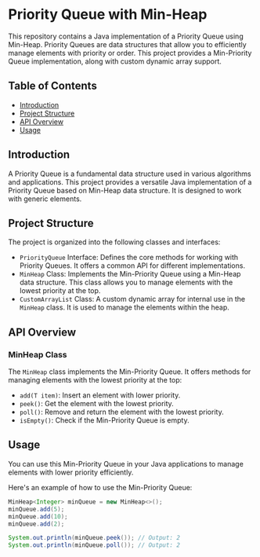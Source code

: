 # Priority Queue with Min-Heap

This repository contains a Java implementation of a Priority Queue using Min-Heap. Priority Queues are data structures that allow you to efficiently manage elements with priority or order. This project provides a Min-Priority Queue implementation, along with custom dynamic array support.

## Table of Contents
- [Introduction](#introduction)
- [Project Structure](#project-structure)
- [API Overview](#api-overview)
- [Usage](#usage)

## Introduction

A Priority Queue is a fundamental data structure used in various algorithms and applications. This project provides a versatile Java implementation of a Priority Queue based on Min-Heap data structure. It is designed to work with generic elements.

## Project Structure

The project is organized into the following classes and interfaces:

- `PriorityQueue` Interface: Defines the core methods for working with Priority Queues. It offers a common API for different implementations.
- `MinHeap` Class: Implements the Min-Priority Queue using a Min-Heap data structure. This class allows you to manage elements with the lowest priority at the top.
- `CustomArrayList` Class: A custom dynamic array for internal use in the `MinHeap` class. It is used to manage the elements within the heap.

## API Overview

### MinHeap Class

The `MinHeap` class implements the Min-Priority Queue. It offers methods for managing elements with the lowest priority at the top:

- `add(T item)`: Insert an element with lower priority.
- `peek()`: Get the element with the lowest priority.
- `poll()`: Remove and return the element with the lowest priority.
- `isEmpty()`: Check if the Min-Priority Queue is empty.

## Usage

You can use this Min-Priority Queue in your Java applications to manage elements with lower priority efficiently.

Here's an example of how to use the Min-Priority Queue:

```java
MinHeap<Integer> minQueue = new MinHeap<>();
minQueue.add(5);
minQueue.add(10);
minQueue.add(2);

System.out.println(minQueue.peek()); // Output: 2
System.out.println(minQueue.poll()); // Output: 2